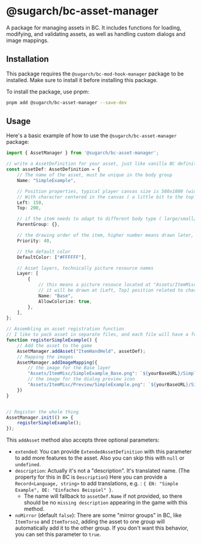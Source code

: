# @sugarch/bc-asset-manager

A package for managing assets in BC. It includes functions for loading, modifying, and validating assets, as well as handling custom dialogs and image mappings.

## Installation

This package requires the `@sugarch/bc-mod-hook-manager` package to be installed. Make sure to install it before installing this package.

To install the package, use pnpm:

```bash
pnpm add @sugarch/bc-asset-manager --save-dev
```

## Usage

Here's a basic example of how to use the `@sugarch/bc-asset-manager` package:

```typescript
import { AssetManager } from '@sugarch/bc-asset-manager';

// write a AssetDefinition for your asset, just like vanilla BC definition
const assetDef: AssetDefinition = {
    // The name of the asset, must be unique in the body group
    Name: "SimpleExample",

    // Position properties, typical player canvas size is 500x1000 (width x height)
    // With character centered in the canvas ( a little bit to the top actually )
    Left: 150,
    Top: 200,

    // if the item needs to adapt to different body type ( large/small/normal, etc )
    ParentGroup: {},

    // the drawing order of the item, higher number means drawn later, and on top of other items
    Priority: 40,

    // the default color
    DefaultColor: ["#FFFFFF"],

    // Asset layers, technically picture resource names
    Layer: [
        {
            // this means a picture resouce located at "Assets/ItemMisc/SimpleExample_Base.png"
            // it will be drawn at [Left, Top] position related to character canvas
            Name: "Base",
            AllowColorize: true,
        },
    ],
};

// Assembling an asset registration function
// I like to pack asset in separate files, and each file will have a function like this. For me, t's easier to manage the massing assets.
function registerSimpleExample() {
    // Add the asset to the game
    AssetManager.addAsset("ItemHandHeld", assetDef);
    // Mapping the images
    AssetManager.addImageMapping({
        // the image for the Base layer
        "Assets/ItemMisc/SimpleExample_Base.png": `${yourBaseURL}/SimpleExample_Base.png`,
        // the image for the dialog preview icon
        "Assets/ItemMisc/Preview/SimpleExample.png": `${yourBaseURL}/SimpleExample_Preview.png`,
    })
}


// Register the whole thing
AssetManager.init(() => {
    registerSimpleExample();
});
```

This `addAsset` method also accepts three optional parameters:

- `extended`: You can provide `ExtendedAssetDefinition` with this parameter to add more features to the asset. Also you can skip this with `null` or `undefined`.
- `description`: Actually it's not a "description". It's translated name. (The property for this in BC is `Description`) Here you can provide a `Record<Language, string>` to add translations, e.g. : `{ EN: "Simple Example", DE: "Einfaches Beispiel" }`.
  - The name will fallback to `assetDef.Name` if not provided, so there should be no `missing description` appearing in the game with this method.
- `noMirror` (default `false`): There are some "mirror groups" in BC, like `ItemTorso` and `ItemTorso2`, adding the asset to one group will automatically add it to the other group. If you don't want this behavior, you can set this parameter to `true`.